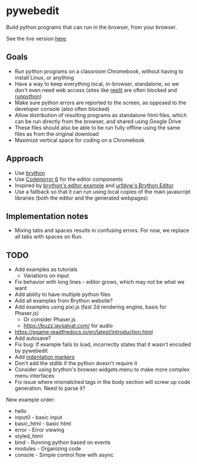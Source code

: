 # pywebedit

Build python programs that can run in the browser, from your browser.

See the live version [here](https://robotfantastic.org/pywebedit/).


## Goals

- Run python programs on a classroom Chromebook, without having to
  install Linux, or anything
- Have a way to keep everything local, in-browser, standalone, so we
  don't even need web access (sites like [replit](https://replit.com/)
  are often blocked and [runpython](https://runpython.org))
- Make sure python errors are reported to the screen, as opposed to
  the developer console (also often blocked)
- Allow distribution of resulting programs as standalone html files,
  which can be run directly from the browser, and shared using Google
  Drive
- These files should also be able to be run fully offline using the same
  files as from the original download
- Maximize vertical space for coding on a Chromebook


## Approach

- Use [brython](https://www.brython.info/)
- Use [Codemirror 6](https://codemirror.net) for the editor components
- Inspired by [brython's editor
  example](https://www.brython.info/tests/editor.html?lang=en) and
  [urfdvw's Brython Editor](https://github.com/urfdvw/Brython-Editor)
- Use a fallback so that it can run using local copies of the main
  javascript libraries (both the editor and the generated webpages)


## Implementation notes

- Mixing tabs and spaces results in confusing errors. For now, we
  replace all tabs with spaces on Run.


## TODO

- Add examples as tutorials
  - Variations on input
- Fix behavior with long lines - editor grows, which may not be what
  we want
- Add ability to have multiple python files
- Add all examples from Brython website?
- Add examples using pixi.js (fast 2d rendering engine, basis for
  Phaser.js)
  - Or consider Phaser.js
  - https://buzz.jaysalvat.com/ for audio
- https://ggame.readthedocs.io/en/latest/introduction.html
- Add autosave?
- Fix bug: If example fails to load, incorrectly states that it wasn't
  encoded by pywebedit
- Add [indentation markers](https://github.com/replit/codemirror-indentation-markers)
- Don't add the stdlib if the python doesn't require it
- Consider using brython's browser.widgets.menu to make more complex
  menu interfaces
- Fix issue where mismatched tags in the body section will screw up
  code generation. Need to parse it?

New example order:
- hello
- input0 - basic input
- basic_html - basic html
- error - Error viewing
- styled_html
- bind - Running python based on events
- modules - Organizing code
- console - Simple control flow with async
